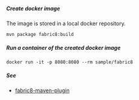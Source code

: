 ##### Create docker image

The image is stored in a local docker repository.

```
mvn package fabric8:build
```

##### Run a container of the created docker image

```
docker run -it -p 8080:8080 --rm sample/fabric8
```

##### See
- [fabric8-maven-plugin](https://maven.fabric8.io/)